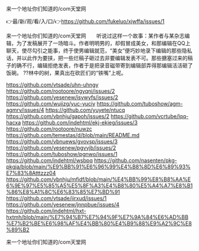 来一个地址你们知道的/com天堂网

👉最/新/观/看/入/口/👉https://github.com/fukeluo/xjwffa/issues/1

来一个地址你们知道的/com天堂网　　听说过这样一个故事：某作者与某杂志编辑，为了发稿展开了一场暗斗。作者明明男的，却假冒成美女，和那编辑在QQ上聊天，使尽勾引之能事，终于使男编辑就范，“美女”便巧妙地录下编辑的那些隐私话，并以此作为要挟，把一些烂稿子砸过去非要编辑发表不可。那些搪塞过来的稿子的确不行，编辑拒绝发表，作者于是把录音磁带寄到编辑部弄得那编辑活活砸了饭碗。
??林中的树，果真出在砍匠们的“铁嘴”上呢。


https://github.com/vtsade/uhn-uhngy
https://github.com/rootoore/ngyqni/issues/2
https://github.com/yesenew/isywyfs/issues/2
https://github.com/wujizg/yuc-yuciy
https://github.com/tuboshow/agm-agmrv/issues/4
https://github.com/yuyete/ntucq
https://github.com/vbnhju/gapoh/issues/2
https://github.com/vcrtube/lqq-hacxa
https://github.com/indehtml/ekj-ekjeg/issues/3
https://github.com/rootoore/nuwzc
https://github.com/temestas/d/blob/main/README.md
https://github.com/vbnuews/gvovsp/issues/3
https://github.com/yesenew/pgvvjb/issues/2
https://github.com/tuboshow/pgnwo/issues/1
https://github.com/indehtml/wsbpq
https://github.com/nasenten/pkg-pkgja/blob/main/%E9%BB%91%E6%96%99%E4%B8%8D%E6%89%93%E7%83%8Atttzzz04
https://github.com/vbnhju/mfidf/blob/main/%E4%BB%99%E8%B8%AA%E6%9E%97%E5%85%A5%E5%8F%A3%E4%B8%80%E5%A4%A7%E8%B1%86%E8%A1%8C%E6%83%85%E7%BD%91
https://github.com/vtsade/jirxud/issues/1
https://github.com/yesenew/jnnpbue/issues/4
https://github.com/indehtml/hxt-hxtmh/blob/main/%E7%94%B7%E7%94%9F%E7%9A%84%E6%AD%BB%E7%B2%BE%E6%98%AF%E4%BB%80%E4%B9%88%E9%A2%9C%E8%89%B2

来一个地址你们知道的/com天堂网
